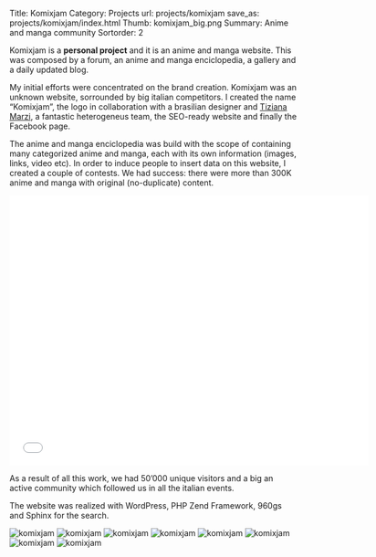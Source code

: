 Title: Komixjam
Category: Projects
url: projects/komixjam
save_as: projects/komixjam/index.html
Thumb: komixjam_big.png
Summary: Anime and manga community
Sortorder: 2


Komixjam is a __personal project__ and it is an anime and manga website. This was composed by a forum, an anime and manga enciclopedia, a gallery and a daily updated blog.

My initial efforts were concentrated on the brand creation. Komixjam was an unknown website, sorrounded by big italian competitors. I created the name “Komixjam”, the logo in collaboration with a brasilian designer and [Tiziana Marzi](http://www.graphictoons.it/), a fantastic heterogeneus team, the SEO-ready website and finally the Facebook page.

The anime and manga enciclopedia was build with the scope of containing many categorized anime and manga, each with its own information (images, links, video etc). In order to induce people to insert data on this website, I created a couple of contests. We had success: there were more than 300K anime and manga with original (no-duplicate) content.

<iframe width="630" height="473" src="//www.youtube.com/embed/YVOMOZ5NkuY" frameborder="0" allowfullscreen></iframe>

As a result of all this work, we had 50’000 unique visitors and a big an active community which followed us in all the italian events.

The website was realized with WordPress, PHP Zend Framework, 960gs and Sphinx for the search.

![komixjam](/images/projects/komixjam1.jpg)
![komixjam](/images/projects/komixjam2.jpg)
![komixjam](/images/projects/komixjam3.jpg)
![komixjam](/images/projects/komixjam4.jpg)
![komixjam](/images/projects/komixjam5.jpg)
![komixjam](/images/projects/komixjam6.jpg)
![komixjam](/images/projects/komixjam7.jpg)
![komixjam](/images/projects/komixjam8.jpg)